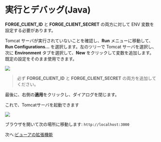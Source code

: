 # 実行とデバッグ(Java)

**FORGE_CLIENT_ID** と **FORGE_CLIENT_SECRET** の両方に対して ENV 変数を設定する必要があります。

Tomcat サーバが実行されていないことを確認し、**Run** メニューに移動して、**Run Configurations...** を選択します。左のツリーで Tomcat サーバを選択し、次に **Environment** タブを選択して、**New** をクリックして変数を追加します。既定の設定をそのまま使用できます。 

 ![](_media/java/Eclipse_new_env_var.png) 

 > 必ず **FORGE_CLIENT_ID** と **FORGE_CLIENT_SECRET** の両方を追加してください。

最後に、右側の**適用**をクリックし、ダイアログを閉じます。

これで、Tomcatサーバを起動できます 

![](_media/java/Eclipse_start_server_final.png) 

ブラウザを開いて次の場所に移動します: `http://localhost:3000`

次へ:[ビューアの拡張機能](/ja_jp/tutorials/extensions)